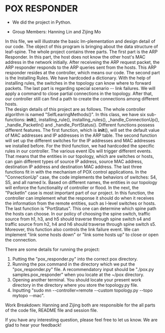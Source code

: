 # POX RESPONDER
- We did the project in Python.

- Group Members: Hanning Lin  and Zijing Mo 

In this file, we will illustrate the basic Im-plementation and design detail of our code.
The object of this program is bringing about the data structure of leaf-spine. The whole project contains three parts. The first part is the ARP Responder. In this part, the host does not know the other host's MAC address in the network initially. After receiveing the ARP request packet, the ARP responder responds to the ARP queries sent from the hosts. This ARP responder resides at the controller, which means our code. The second part is the Installing Rules. We have hardcoded a dictionary. With the help of installing rules, the switches in the topology can know where to forward packets. The last part is regarding special scenario -- link failures. We will apply a command to close partial connections in the topology. After that, our controller still can find a path to create the connections among different hosts.  
The design details of this project are as follows. The whole controller algorithm is named "SelfLearingMethods()". In this class, we have six sub-functions: __init__(), installing_rule(), installing_rules(), _handle_ConnectionUp(), _handle_PacketIn() and _handle_PortStatus(). Different functions possess different features. The first function, which is __init__(), will set the default value of MAC addresses and IP addresses in the ARP table. The second function will set up the different switches for the IP addresses and MAC addresses we installed before. For the third function, we had hardcoded the specific rules in our controller. The various event IDs will trigger different events. That means that the entities in our topology, which are switches or hosts, can gain different types of source IP address, source MAC address, destination IP address and destination MAC address. The last three functions fit in with the mechanism of POX control applications. In the "ConnectionUp" case, the code implements the behaviors of switches: S4, S5, and all named lx. Based on different names, the entities in our topology will enforce the functionality of controller or flood. In the next, the "PacketIn" case is most important part of our project. In this function, the controller can implement what the response it should do when it receives the information from the remote entities, such as l-level switches or hosts. The last function is "PortStatus". This one can determine which spine path the hosts can choose. In our policy of choosing the spine switch, traffic source from h1, h3, and h5 should traverse through spine switch s4 and traffic source from h2, h4 and h6 should traverse through spine switch s5. Moreover, this function also controls the link failure event. We can implement "link some hosts down" or "link some hosts up" to close or open the connection.

There are some details for running the project:
1. Putting the "pox_responder.py" into the correct pox directory.
2. Running the pox command in the directory which we put the "pox_responder.py" file. A recommendatory input should be "./pox.py samples.pox_responder" when you locate at the ~/pox directory.
3. Opening another terminal. You should locate your present work directory in the directory where you store the topology.py file.
4. Inputting "sudo mn --controller=remote --custom topology.py --topo mytopo --mac".


Work Breakdown:
Hanning and Zijing both are responsible for the all parts of the code file, README file and session file.

If you have any interesting question, please feel free to let us know. We are glad to hear your feedback!
